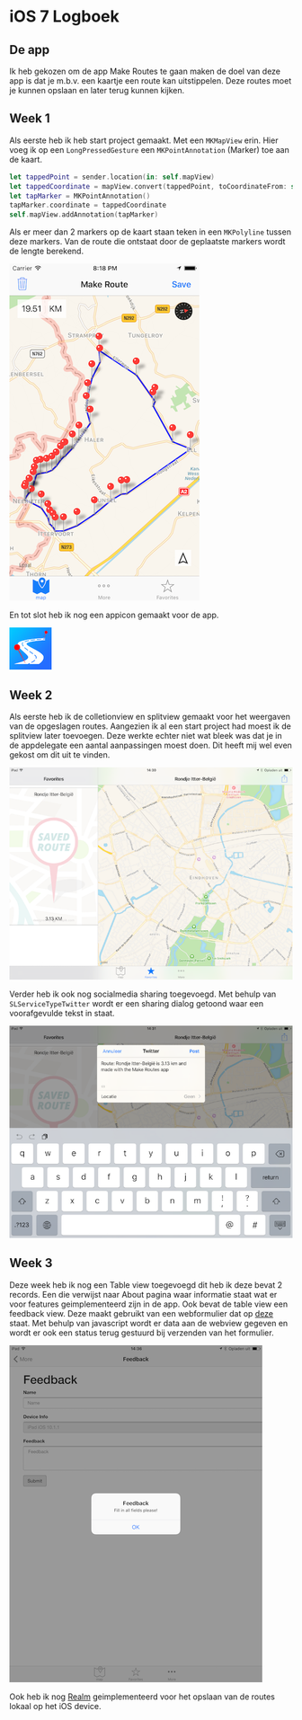 # iOS 7 Logboek
## De app
Ik heb gekozen om de app Make Routes te gaan maken de doel van deze app is dat je m.b.v. een kaartje een route kan uitstippelen. Deze routes moet je kunnen opslaan en later terug kunnen kijken.

## Week 1

Als eerste heb ik heb start project gemaakt. Met een `MKMapView` erin. Hier voeg ik op een `LongPressedGesture` een `MKPointAnnotation` (Marker) toe aan de kaart. 
```swift
let tappedPoint = sender.location(in: self.mapView)
let tappedCoordinate = mapView.convert(tappedPoint, toCoordinateFrom: self.mapView)
let tapMarker = MKPointAnnotation()
tapMarker.coordinate = tappedCoordinate
self.mapView.addAnnotation(tapMarker)

```
Als er meer dan 2 markers op de kaart staan teken in een `MKPolyline` tussen deze markers. Van de route die ontstaat door de geplaatste markers wordt de lengte berekend.


![Screenshot 1](images/app-w1.png)

En tot slot heb ik nog een appicon gemaakt voor de app.


![Appicon](images/appicon.png)

## Week 2

Als eerste heb ik de colletionview en splitview gemaakt voor het weergaven van de opgeslagen routes.
Aangezien ik al een start project had moest ik de splitview later toevoegen. Deze werkte echter niet wat bleek was dat je in de appdelegate een aantal aanpassingen moest doen. Dit heeft mij  wel even gekost om dit uit te vinden. 

![UISplitView](images/app-w2-1.png)

Verder heb ik ook nog socialmedia sharing toegevoegd. Met behulp van `SLServiceTypeTwitter` wordt er een sharing dialog getoond waar een voorafgevulde tekst in staat.

![SocialSharing](images/app-w2-2.png)

## Week 3
Deze week heb ik nog een Table view toegevoegd dit heb ik deze bevat 2 records. Een die verwijst naar About pagina waar informatie staat wat er voor features geimplementeerd zijn in de app. Ook bevat de table view een feedback view. Deze maakt gebruikt van een webformulier dat op [deze](https://makeroutes.casperschobers.nl) staat. Met behulp van javascript wordt er data aan de webview gegeven en wordt er ook een status terug gestuurd bij verzenden van het formulier.

![FeedbackForm](images/app-w3.png)

Ook heb ik nog [Realm](http://realm.io) geimplementeerd voor het opslaan van de routes lokaal op het iOS device.
